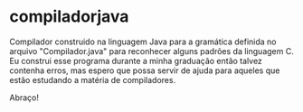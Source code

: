 # compiladorjava
Compilador construido na linguagem Java para a gramática definida no arquivo "Compilador.java" para reconhecer alguns padrões da linguagem C. 
Eu construi esse programa durante a minha graduação então talvez contenha erros, mas espero que possa servir de ajuda para aqueles que estão estudando a matéria de compiladores.

Abraço!
